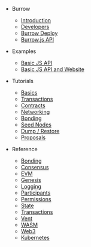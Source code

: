 - Burrow
    - [Introduction](README.md)
    - [Developers](developers.md)
    - [Burrow Deploy](deploy.md)
    - [Burrow.js API](js-api.md)

- Examples
    - [Basic JS API](example/basic-app/README.md)
    - [Basic JS API and Website](example/basic-app-website/README.md)

- Tutorials
    - [Basics](tutorials/1-basics.md)
    - [Transactions](tutorials/2-transactions.md)
    - [Contracts](tutorials/3-contracts.md)
    - [Networking](tutorials/4-networking.md)
    - [Bonding](tutorials/5-bonding.md)
    - [Seed Nodes](tutorials/6-seeding.md)
    - [Dump / Restore](tutorials/7-dump-restore.md)
    - [Proposals](tutorials/8-proposals.md)

- Reference
    - [Bonding](reference/bonding.md)
    - [Consensus](reference/consensus.md)
    - [EVM](reference/evm.md)
    - [Genesis](reference/genesis.md)
    - [Logging](reference/logging.md)
    - [Participants](reference/participants.md)
    - [Permissions](reference/permissions.md)
    - [State](reference/state.md)
    - [Transactions](reference/transactions.md)
    - [Vent](reference/vent.md)
    - [WASM](reference/wasm.md)
    - [Web3](reference/web3.md)
    - [Kubernetes](reference/kubernetes.md)
